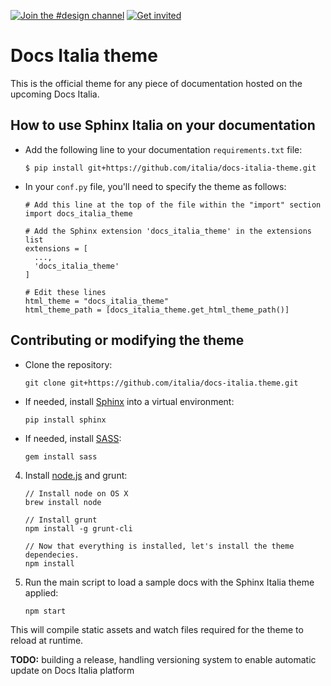 [![Join the #design channel](https://img.shields.io/badge/Slack%20channel-%23design-blue.svg)](https://developersitalia.slack.com/messages/C7658JRJR)
[![Get invited](https://slack.developers.italia.it/badge.svg)](https://slack.developers.italia.it/)

# Docs Italia theme

This is the official theme for any piece of documentation hosted on the
upcoming Docs Italia.

## How to use Sphinx Italia on your documentation 

* Add the following line to your documentation `requirements.txt` file:

    ```
    $ pip install git+https://github.com/italia/docs-italia-theme.git
    ```

* In your `conf.py` file, you'll need to specify the theme as follows:

    ```
    # Add this line at the top of the file within the "import" section
    import docs_italia_theme
    
    # Add the Sphinx extension 'docs_italia_theme' in the extensions list
    extensions = [
      ...,
      'docs_italia_theme'
    ]
    
    # Edit these lines
    html_theme = "docs_italia_theme"
    html_theme_path = [docs_italia_theme.get_html_theme_path()]
    ```

## Contributing or modifying the theme

* Clone the repository:
    
    ```
    git clone git+https://github.com/italia/docs-italia.theme.git
    ```

* If needed, install [Sphinx](http://www.sphinx-doc.org/en/stable/) into a virtual environment:
    
    ```
    pip install sphinx
    ```

* If needed, install [SASS](http://sass-lang.com/):

    ```
    gem install sass
    ```

4. Install [node.js](https://nodejs.org) and grunt:

    ```
    // Install node on OS X
    brew install node

    // Install grunt
    npm install -g grunt-cli

    // Now that everything is installed, let's install the theme dependecies.
    npm install
    ```

5. Run the main script to load a sample docs with the Sphinx Italia theme applied:

    ```
    npm start
    ```

This will compile static assets and watch files required for the theme to reload at runtime.

**TODO:** building a release, handling versioning system to enable automatic update on Docs Italia platform

